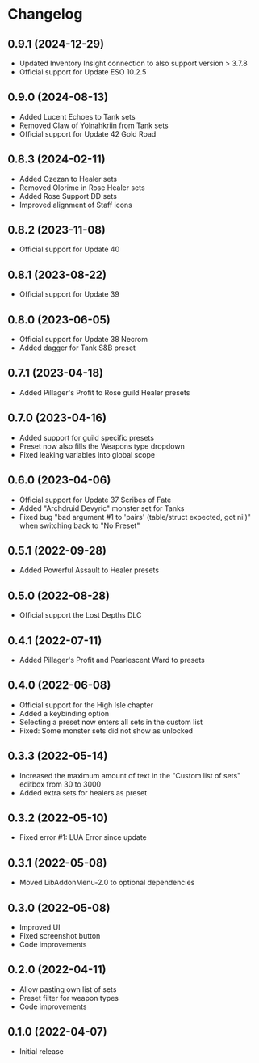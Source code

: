 # Changelog

## 0.9.1 (2024-12-29)
 - Updated Inventory Insight connection to also support version > 3.7.8
 - Official support for Update ESO 10.2.5

## 0.9.0 (2024-08-13)
 - Added Lucent Echoes to Tank sets
 - Removed Claw of Yolnahkriin from Tank sets
 - Official support for Update 42 Gold Road

## 0.8.3 (2024-02-11)
 - Added Ozezan to Healer sets
 - Removed Olorime in Rose Healer sets
 - Added Rose Support DD sets
 - Improved alignment of Staff icons

## 0.8.2 (2023-11-08)
 - Official support for Update 40

## 0.8.1 (2023-08-22)
 - Official support for Update 39

## 0.8.0 (2023-06-05)
 - Official support for Update 38 Necrom
 - Added dagger for Tank S&B preset

## 0.7.1 (2023-04-18)
 - Added Pillager's Profit to Rose guild Healer presets

## 0.7.0 (2023-04-16)
 - Added support for guild specific presets
 - Preset now also fills the Weapons type dropdown
 - Fixed leaking variables into global scope

## 0.6.0 (2023-04-06)
 - Official support for Update 37 Scribes of Fate
 - Added "Archdruid Devyric" monster set for Tanks
 - Fixed bug "bad argument #1 to 'pairs' (table/struct expected, got nil)" when switching back to "No Preset"

## 0.5.1 (2022-09-28)
 - Added Powerful Assault to Healer presets

## 0.5.0 (2022-08-28)
 - Official support the Lost Depths DLC

## 0.4.1 (2022-07-11)
 - Added Pillager's Profit and Pearlescent Ward to presets

## 0.4.0 (2022-06-08)
 - Official support for the High Isle chapter
 - Added a keybinding option
 - Selecting a preset now enters all sets in the custom list
 - Fixed: Some monster sets did not show as unlocked

## 0.3.3 (2022-05-14)
 - Increased the maximum amount of text in the "Custom list of sets" editbox from 30 to 3000
 - Added extra sets for healers as preset

## 0.3.2 (2022-05-10)
 - Fixed error #1: LUA Error since update 

## 0.3.1 (2022-05-08)
 - Moved LibAddonMenu-2.0 to optional dependencies

## 0.3.0 (2022-05-08)
 - Improved UI
 - Fixed screenshot button
 - Code improvements

## 0.2.0 (2022-04-11)
 - Allow pasting own list of sets
 - Preset filter for weapon types
 - Code improvements

## 0.1.0 (2022-04-07)
 - Initial release